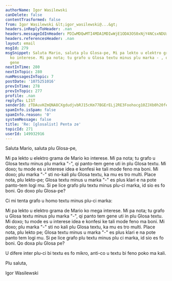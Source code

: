 ```yaml
---
authorName: Igor Wasilewski
canDelete: false
contentTrasformed: false
from: Igor Wasilewski &lt;igor_wasilewski@...&gt;
headers.inReplyToHeader: .nan
headers.messageIdInHeader: PDIwMDQwMTI4MDA1MDIwWjE1ODA3OS0xNjY4NCsxNDUxNDNAa3BzMi50ZXN0Lm9uZXQucGw+
headers.referencesHeader: .nan
layout: email
msgId: 279
msgSnippet: Saluta Mario, saluta plu Glosa-pe, Mi pa lekto u elektro grama de Mario
  ko interese. Mi pa nota; tu grafo u Glosa textu minus plu marka - , qi panto-tem
  gene
nextInTime: 280
nextInTopic: 280
numMessagesInTopic: 7
postDate: '1075251016'
prevInTime: 278
prevInTopic: 277
profile: .nan
replyTo: LIST
senderId: zTDAuvHZmQNA8CXgdudjvbRJ15cKm77BGErELj2RE3Foohocg10ZJXb0h20feoR5pq5uzztf5du2Lhho_Y2QRonfef13H0q-haT2VARq
spamInfo.isSpam: false
spamInfo.reason: '0'
systemMessage: false
title: 'Re: [glosalist] Penta ze'
topicId: 271
userId: 149932916
---
```


Saluta Mario, saluta plu Glosa-pe,

Mi pa lekto u elektro grama de Mario ko interese. 
Mi pa nota; tu grafo u Glosa textu minus plu marka "-", qi
panto-tem gene uti in plu Glosa textu.
Mi doxo; tu mode es u interese idea e konfesi ke tali mode feno ma boni.
Mi doxo; plu marka "-" sti no-kali plu Glosa textu, ka mu es tro multi.
Place nota, plu lekto-pe; Glosa textu minus u marka "-" es plus klari
e na pote panto-tem logi mu. Si pe lice grafo plu textu minus plu-ci marka, id sio es fo boni. Qo doxo plu Glosa-pe?

Ci mi tenta grafo u homo textu minus plu-ci marka:

Mi pa lekto u elektro grama de Mario ko mega interese. 
Mi pa nota; tu grafo u Glosa textu minus plu marka "-", qi
panto tem gene uti in plu Glosa textu.
Mi doxo; tu mode es u interese idea e konfesi ke tali mode feno ma boni.
Mi doxo; plu marka "-" sti no kali plu Glosa textu, ka mu es tro multi.
Place nota, plu lekto pe; Glosa textu minus u marka "-" es plus klari
e na pote panto tem logi mu. Si pe lice grafo plu textu minus plu ci marka, id sio es fo boni. Qo doxa plu Glosa pe?

U difere inter plu-ci bi textu es fo mikro, anti-co u textu bi feno poko ma kali.

Plu saluta,

Igor Wasilewski

